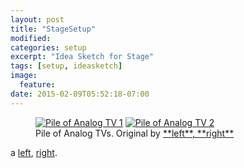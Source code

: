 ```yaml
---
layout: post
title: "StageSetup"
modified:
categories: setup
excerpt: "Idea Sketch for Stage"
tags: [setup, ideasketch]
image:
  feature:
date: 2015-02-09T05:52:18-07:00
---
```





<figure class="half">
	<a href="https://farm8.staticflickr.com/7395/16482854292_afe1a83291_c.jpg"><img src="https://farm8.staticflickr.com/7395/16482854292_afe1a83291_c.jpg" alt="Pile of Analog TV 1"></a>
	<a href="https://farm9.staticflickr.com/8605/16297050900_5066f7fcc4_c.jpg"><img src="https://farm9.staticflickr.com/8605/16297050900_5066f7fcc4_c.jpg" alt="Pile of Analog TV 2"></a>
	<figcaption>Pile of Analog TVs. Original by <a href="https://www.youtube.com/watch?v=2zV2T8Z15hs">**left**</a><a href="https://www.youtube.com/watch?v=OPzgl2C7cZY">, **right**</a></figcaption>
</figure>
  

a [left](https://www.youtube.com/watch?v=2zV2T8Z15hs), [right](https://www.youtube.com/watch?v=OPzgl2C7cZY).




